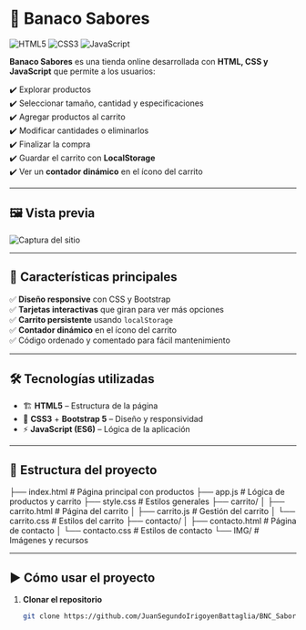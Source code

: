 # 🥖 Banaco Sabores

![HTML5](https://img.shields.io/badge/HTML5-E34F26?style=for-the-badge&logo=html5&logoColor=white)
![CSS3](https://img.shields.io/badge/CSS3-1572B6?style=for-the-badge&logo=css3&logoColor=white)
![JavaScript](https://img.shields.io/badge/JavaScript-F7DF1E?style=for-the-badge&logo=javascript&logoColor=black)

**Banaco Sabores** es una tienda online desarrollada con **HTML, CSS y JavaScript** que permite a los usuarios:

✔️ Explorar productos  
✔️ Seleccionar tamaño, cantidad y especificaciones  
✔️ Agregar productos al carrito  
✔️ Modificar cantidades o eliminarlos  
✔️ Finalizar la compra  
✔️ Guardar el carrito con **LocalStorage**  
✔️ Ver un **contador dinámico** en el ícono del carrito  

---

## 🖼 Vista previa

![Captura del sitio](IMG/captura.jpg) <!-- Reemplazá con una captura real del proyecto -->

---

## 🚀 Características principales

✅ **Diseño responsive** con CSS y Bootstrap  
✅ **Tarjetas interactivas** que giran para ver más opciones  
✅ **Carrito persistente** usando `localStorage`  
✅ **Contador dinámico** en el ícono del carrito  
✅ Código ordenado y comentado para fácil mantenimiento  

---

## 🛠 Tecnologías utilizadas

- 🏗 **HTML5** – Estructura de la página  
- 🎨 **CSS3** + **Bootstrap 5** – Diseño y responsividad  
- ⚡ **JavaScript (ES6)** – Lógica de la aplicación  

---

## 📂 Estructura del proyecto
├── index.html # Página principal con productos
├── app.js # Lógica de productos y carrito
├── style.css # Estilos generales
├── carrito/
│ ├── carrito.html # Página del carrito
│ ├── carrito.js # Gestión del carrito
│ └── carrito.css # Estilos del carrito
├── contacto/
│ ├── contacto.html # Página de contacto
│ └── contacto.css # Estilos de contacto
└── IMG/ # Imágenes y recursos

---

## ▶️ Cómo usar el proyecto

1. **Clonar el repositorio**  
   ```bash
   git clone https://github.com/JuanSegundoIrigoyenBattaglia/BNC_Sabores.git